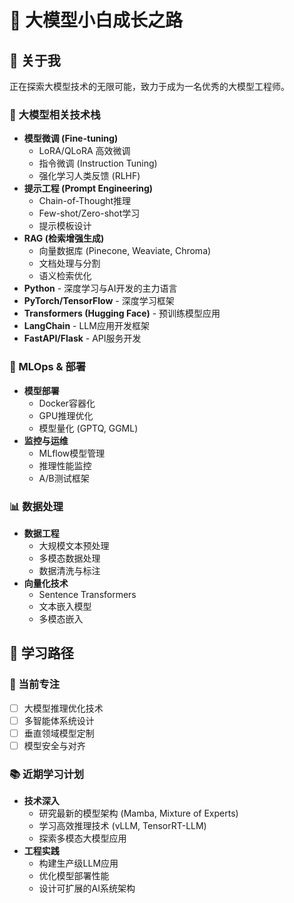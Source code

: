 # 🚀 大模型小白成长之路

## 👋 关于我
正在探索大模型技术的无限可能，致力于成为一名优秀的大模型工程师。

### 🤖 大模型相关技术栈
- **模型微调 (Fine-tuning)**
  - LoRA/QLoRA 高效微调
  - 指令微调 (Instruction Tuning)
  - 强化学习人类反馈 (RLHF)
- **提示工程 (Prompt Engineering)**
  - Chain-of-Thought推理
  - Few-shot/Zero-shot学习
  - 提示模板设计
- **RAG (检索增强生成)**
  - 向量数据库 (Pinecone, Weaviate, Chroma)
  - 文档处理与分割
  - 语义检索优化
- **Python** - 深度学习与AI开发的主力语言
- **PyTorch/TensorFlow** - 深度学习框架
- **Transformers (Hugging Face)** - 预训练模型应用
- **LangChain** - LLM应用开发框架
- **FastAPI/Flask** - API服务开发
### 🔧 MLOps & 部署
- **模型部署**
  - Docker容器化
  - GPU推理优化
  - 模型量化 (GPTQ, GGML)
- **监控与运维**
  - MLflow模型管理
  - 推理性能监控
  - A/B测试框架

### 📊 数据处理
- **数据工程**
  - 大规模文本预处理
  - 多模态数据处理
  - 数据清洗与标注
- **向量化技术**
  - Sentence Transformers
  - 文本嵌入模型
  - 多模态嵌入

## 🎯 学习路径

### 🌱 当前专注
- [ ] 大模型推理优化技术
- [ ] 多智能体系统设计
- [ ] 垂直领域模型定制
- [ ] 模型安全与对齐

### 📚 近期学习计划
- **技术深入**
  - 研究最新的模型架构 (Mamba, Mixture of Experts)
  - 学习高效推理技术 (vLLM, TensorRT-LLM)
  - 探索多模态大模型应用
- **工程实践**
  - 构建生产级LLM应用
  - 优化模型部署性能
  - 设计可扩展的AI系统架构
